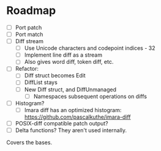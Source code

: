 # Roadmap

- [ ] Port patch
- [ ] Port match
- [ ] Diff stream
    - [ ] Use Unicode characters and codepoint indices - 32
    - [ ] Implement line diff as a stream
    - [ ] Also gives word diff, token diff, etc.
- [ ] Refactor:
    - [ ] Diff struct becomes Edit
    - [ ] DiffList stays
    - [ ] New Diff struct, and DiffUnmanaged
        - [ ] Namespaces subsequent operations on diffs
- [ ] Histogram?
    - [ ] Imara diff has an optimized histogram:
          https://github.com/pascalkuthe/imara-diff
- [ ] POSIX-diff compatible patch output?
- [ ] Delta functions?  They aren't used internally.

Covers the bases.
